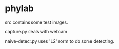# phylab

src contains some test images.

capture.py deals with webcam

naive-detect.py uses 'L2' norm to do some detecting.

